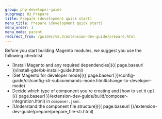 ```yaml
---
group: php-developer-guide
subgroup: 02_Prepare
title: Prepare (development quick start)
menu_title: Prepare (development quick start)
menu_order: 1
menu_node: parent
redirect_from: /guides/v2.3/extension-dev-guide/prepare.html
---
```


Before you start building Magento modules, we suggest you use the following checklist:

*	[Install Magento and any required dependencies]({{ page.baseurl }}/install-gde/bk-install-guide.html)
*	[Set Magento for developer mode]({{ page.baseurl }}/config-guide/cli/config-cli-subcommands-mode.html#change-to-developer-mode)
*	Decide which type of component you're creating and [how to set it up]({{ page.baseurl }}/extension-dev-guide/build/composer-integration.html) in `composer.json`.
*	[Understand the component file structure]({{ page.baseurl }}/extension-dev-guide/prepare/prepare_file-str.html)
